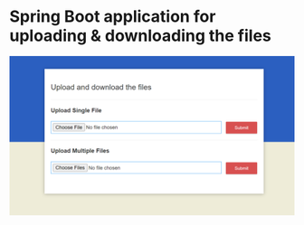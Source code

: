 # Spring Boot application for uploading &amp; downloading the files
![projectx](https://github.com/apoorvagni/upload-download-files/blob/092c9091549cee722bf6f82646a40fa32757e29e/website_pic.png)